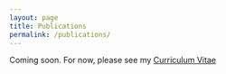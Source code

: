 ```yaml
---
layout: page
title: Publications
permalink: /publications/
---
```


Coming soon. For now, please see my [Curriculum Vitae]({{site.url}}/cv.pdf "Dushyant's CV'")
